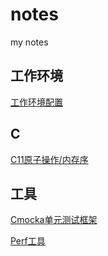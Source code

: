 # notes
my notes

## 工作环境

[工作环境配置](https://github.com/caishanyu/notes/blob/main/work_env_setup.md)

## C

[C11原子操作/内存序](atomic.md)


## 工具

[Cmocka单元测试框架](cmocka.md)

[Perf工具](perf.md)